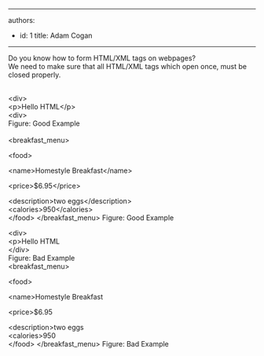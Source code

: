 

---
authors:
  - id: 1
    title: Adam Cogan
---




<span class='intro'> Do you know how to form HTML/XML tags on webpages?<br>
We need to make sure that all HTML/XML tags which open once, must be closed properly.
 </span>

  <br>
<font class="ms-rteCustom-GreyBox">
&lt;div&gt;   <br>
&lt;p&gt;Hello HTML&lt;/p&gt;   <br>
&lt;div&gt;
<br>
</font><span class="ms-rteCustom-FigureGood">Figure&#58; Good Example</span>
<div><br>


<font class="ms-rteCustom-GreyBox">
&lt;breakfast_menu&gt;
<br>

&lt;food&gt;
<br>

&lt;name&gt;Homestyle Breakfast&lt;/name&gt;
<br>

&lt;price&gt;$6.95&lt;/price&gt;
<br>

&lt;description&gt;two eggs&lt;/description&gt;
<br>
&lt;calories&gt;950&lt;/calories&gt;
<br>
&lt;/food&gt;
&lt;/breakfast_menu&gt;
</font><span class="ms-rteCustom-FigureGood">Figure&#58; Good Example</span>
<br>



<font class="ms-rteCustom-GreyBox">
&lt;div&gt;   <br>
&lt;p&gt;Hello&#160;HTML&#160;&#160;<br>
&lt;/div&gt;
<br>
</font>
<span class="ms-rteCustom-FigureBad">Figure&#58; Bad Example</span><br>


<font class="ms-rteCustom-GreyBox">
&lt;breakfast_menu&gt;
<br>

&lt;food&gt;
<br>

&lt;name&gt;Homestyle Breakfast
<br>

&lt;price&gt;$6.95
<br>

&lt;description&gt;two eggs
<br>
&lt;calories&gt;950
<br>
&lt;/food&gt;
&lt;/breakfast_menu&gt;
</font><span class="ms-rteCustom-FigureBad">Figure&#58; Bad Example</span>
<br></div>


